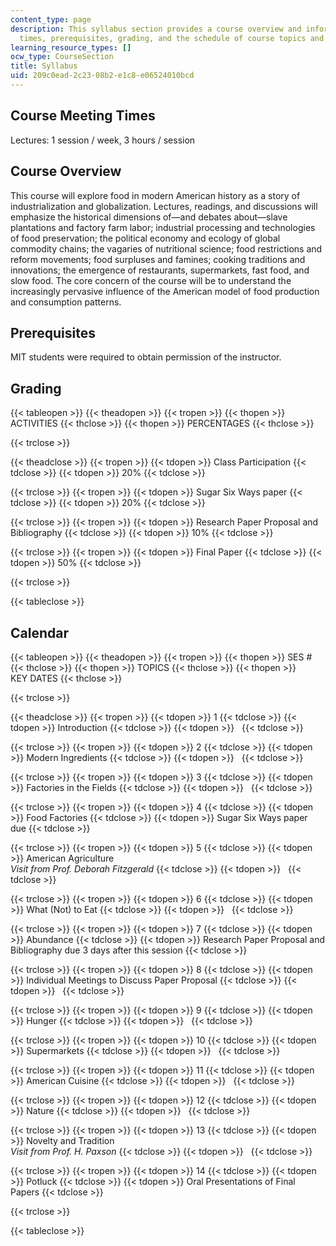 ```yaml
---
content_type: page
description: This syllabus section provides a course overview and information on meeting
  times, prerequisites, grading, and the schedule of course topics and assignments.
learning_resource_types: []
ocw_type: CourseSection
title: Syllabus
uid: 209c0ead-2c23-08b2-e1c8-e06524010bcd
---
```


Course Meeting Times
--------------------

Lectures: 1 session / week, 3 hours / session

Course Overview
---------------

This course will explore food in modern American history as a story of industrialization and globalization. Lectures, readings, and discussions will emphasize the historical dimensions of—and debates about—slave plantations and factory farm labor; industrial processing and technologies of food preservation; the political economy and ecology of global commodity chains; the vagaries of nutritional science; food restrictions and reform movements; food surpluses and famines; cooking traditions and innovations; the emergence of restaurants, supermarkets, fast food, and slow food. The core concern of the course will be to understand the increasingly pervasive influence of the American model of food production and consumption patterns.

Prerequisites
-------------

MIT students were required to obtain permission of the instructor.

Grading
-------

{{< tableopen >}}
{{< theadopen >}}
{{< tropen >}}
{{< thopen >}}
ACTIVITIES
{{< thclose >}}
{{< thopen >}}
PERCENTAGES
{{< thclose >}}

{{< trclose >}}

{{< theadclose >}}
{{< tropen >}}
{{< tdopen >}}
Class Participation
{{< tdclose >}}
{{< tdopen >}}
20%
{{< tdclose >}}

{{< trclose >}}
{{< tropen >}}
{{< tdopen >}}
Sugar Six Ways paper
{{< tdclose >}}
{{< tdopen >}}
20%
{{< tdclose >}}

{{< trclose >}}
{{< tropen >}}
{{< tdopen >}}
Research Paper Proposal and Bibliography
{{< tdclose >}}
{{< tdopen >}}
10%
{{< tdclose >}}

{{< trclose >}}
{{< tropen >}}
{{< tdopen >}}
Final Paper
{{< tdclose >}}
{{< tdopen >}}
50%
{{< tdclose >}}

{{< trclose >}}

{{< tableclose >}}

Calendar
--------

{{< tableopen >}}
{{< theadopen >}}
{{< tropen >}}
{{< thopen >}}
SES #
{{< thclose >}}
{{< thopen >}}
TOPICS
{{< thclose >}}
{{< thopen >}}
KEY DATES
{{< thclose >}}

{{< trclose >}}

{{< theadclose >}}
{{< tropen >}}
{{< tdopen >}}
1
{{< tdclose >}}
{{< tdopen >}}
Introduction
{{< tdclose >}}
{{< tdopen >}}
 
{{< tdclose >}}

{{< trclose >}}
{{< tropen >}}
{{< tdopen >}}
2
{{< tdclose >}}
{{< tdopen >}}
Modern Ingredients
{{< tdclose >}}
{{< tdopen >}}
 
{{< tdclose >}}

{{< trclose >}}
{{< tropen >}}
{{< tdopen >}}
3
{{< tdclose >}}
{{< tdopen >}}
Factories in the Fields
{{< tdclose >}}
{{< tdopen >}}
 
{{< tdclose >}}

{{< trclose >}}
{{< tropen >}}
{{< tdopen >}}
4
{{< tdclose >}}
{{< tdopen >}}
Food Factories
{{< tdclose >}}
{{< tdopen >}}
Sugar Six Ways paper due
{{< tdclose >}}

{{< trclose >}}
{{< tropen >}}
{{< tdopen >}}
5
{{< tdclose >}}
{{< tdopen >}}
American Agriculture  
_Visit from Prof. Deborah Fitzgerald_
{{< tdclose >}}
{{< tdopen >}}
 
{{< tdclose >}}

{{< trclose >}}
{{< tropen >}}
{{< tdopen >}}
6
{{< tdclose >}}
{{< tdopen >}}
What (Not) to Eat
{{< tdclose >}}
{{< tdopen >}}
 
{{< tdclose >}}

{{< trclose >}}
{{< tropen >}}
{{< tdopen >}}
7
{{< tdclose >}}
{{< tdopen >}}
Abundance
{{< tdclose >}}
{{< tdopen >}}
Research Paper Proposal and Bibliography due 3 days after this session
{{< tdclose >}}

{{< trclose >}}
{{< tropen >}}
{{< tdopen >}}
8
{{< tdclose >}}
{{< tdopen >}}
Individual Meetings to Discuss Paper Proposal
{{< tdclose >}}
{{< tdopen >}}
 
{{< tdclose >}}

{{< trclose >}}
{{< tropen >}}
{{< tdopen >}}
9
{{< tdclose >}}
{{< tdopen >}}
Hunger
{{< tdclose >}}
{{< tdopen >}}
 
{{< tdclose >}}

{{< trclose >}}
{{< tropen >}}
{{< tdopen >}}
10
{{< tdclose >}}
{{< tdopen >}}
Supermarkets
{{< tdclose >}}
{{< tdopen >}}
 
{{< tdclose >}}

{{< trclose >}}
{{< tropen >}}
{{< tdopen >}}
11
{{< tdclose >}}
{{< tdopen >}}
American Cuisine
{{< tdclose >}}
{{< tdopen >}}
 
{{< tdclose >}}

{{< trclose >}}
{{< tropen >}}
{{< tdopen >}}
12
{{< tdclose >}}
{{< tdopen >}}
Nature
{{< tdclose >}}
{{< tdopen >}}
 
{{< tdclose >}}

{{< trclose >}}
{{< tropen >}}
{{< tdopen >}}
13
{{< tdclose >}}
{{< tdopen >}}
Novelty and Tradition  
_Visit from Prof. H. Paxson_
{{< tdclose >}}
{{< tdopen >}}
 
{{< tdclose >}}

{{< trclose >}}
{{< tropen >}}
{{< tdopen >}}
14
{{< tdclose >}}
{{< tdopen >}}
Potluck
{{< tdclose >}}
{{< tdopen >}}
Oral Presentations of Final Papers
{{< tdclose >}}

{{< trclose >}}

{{< tableclose >}}